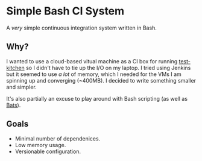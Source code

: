 Simple Bash CI System
=====================

A _very_ simple continuous integration system written in Bash.

Why?
----

I wanted to use a cloud-based vitual machine as a CI box for running [test-kitchen](https://github.com/opscode/test-kitchen) so I didn't have to tie up the I/O on my laptop. I tried using Jenkins but it seemed to use _a lot_ of memory, which I needed for the VMs I am spinning up and converging (~400MB). I decided to write something smaller and simpler.

It's also partially an excuse to play around with Bash scripting (as well as [Bats](https://github.com/sstephenson/bats)).

Goals
-----

- Minimal number of dependenices.
- Low memory usage.
- Versionable configuration.
